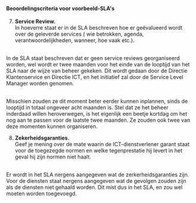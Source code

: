 #### Beoordelingscriteria voor voorbeeld-SLA's

7.	<b>Service Review.</b>
<br>In hoeverre staat er in de SLA beschreven hoe er geëvalueerd wordt over de geleverde services ( wie betrokken, agenda, verantwoordelijkheden, wanneer, hoe vaak etc.).

<br>In de SLA staat beschreven dat er geen service reviews georganiseerd worden, wel wordt er twee maanden voor het einde van de looptijd van het SLA naar de wijze van beheer gekeken. Dit wordt gedaan door de Directie Klantenservice en Directie ICT, en het initiatief zal door de Service Level Manager worden genomen. 

<br>Misschien zouden ze dit moment beter eerder kunnen inplannen, sinds de looptijd in totaal ongeveer acht maanden is. Stel dat ze het beheer inderdaad willen heroverwegen, is het eigenlijk een beetje kortdag om het nog aan te passen voor de laatste twee maanden. Ze zouden ook twee van deze momenten kunnen organiseren.

8.	<b>Zekerheidsgaranties.</b>
<br>Geef je mening over de mate waarin de ICT-dienstverlener garant staat voor de toegezegde normen en welke tegenprestatie hij levert in het geval hij zijn normen niet haalt.

<br>Er wordt in het SLA nergens aangegeven wat de zerkerheidsgaranties zijn. Voor de diensten staat nergens aangegeven wat de gevolgen zouden zijn als de diensten niet gehaald worden. Dit mist dus in  het SLA, en zou wel moeten worden toegevoegd.
